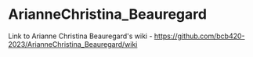 # ArianneChristina_Beauregard
Link to Arianne Christina Beauregard's wiki - https://github.com/bcb420-2023/ArianneChristina_Beauregard/wiki
